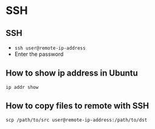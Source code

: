 # SSH

## SSH

- `ssh user@remote-ip-address`
- Enter the password

## How to show ip address in Ubuntu

```
ip addr show
```

## How to copy files to remote with SSH

```
scp /path/to/src user@remote-ip-address:/path/to/dst
```
